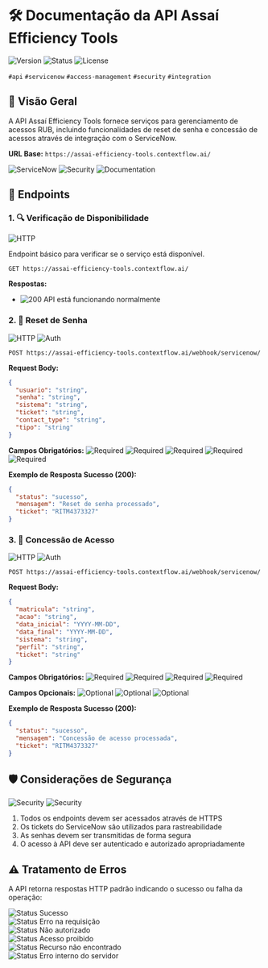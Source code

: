# 🛠️ Documentação da API Assaí Efficiency Tools

![Version](https://img.shields.io/badge/version-1.0.0-blue.svg)
![Status](https://img.shields.io/badge/status-production-green.svg)
![License](https://img.shields.io/badge/license-Private-red.svg)

`#api` `#servicenow` `#access-management` `#security` `#integration`

## 🎯 Visão Geral

A API Assaí Efficiency Tools fornece serviços para gerenciamento de acessos RUB, incluindo funcionalidades de reset de senha e concessão de acessos através de integração com o ServiceNow.

**URL Base:** `https://assai-efficiency-tools.contextflow.ai/`

![ServiceNow](https://img.shields.io/badge/integration-ServiceNow-brightgreen.svg)
![Security](https://img.shields.io/badge/security-OAuth2-orange.svg)
![Documentation](https://img.shields.io/badge/swagger-valid-brightgreen.svg)

## 🔌 Endpoints

### 1. 🔍 Verificação de Disponibilidade

![HTTP](https://img.shields.io/badge/GET-endpoint-blue.svg)

Endpoint básico para verificar se o serviço está disponível.

```http
GET https://assai-efficiency-tools.contextflow.ai/
```

**Respostas:**
- ![200](https://img.shields.io/badge/200-OK-success.svg) API está funcionando normalmente

### 2. 🔑 Reset de Senha

![HTTP](https://img.shields.io/badge/POST-endpoint-green.svg)
![Auth](https://img.shields.io/badge/requires-authentication-red.svg)

```http
POST https://assai-efficiency-tools.contextflow.ai/webhook/servicenow/
```

**Request Body:**
```json
{
  "usuario": "string",
  "senha": "string",
  "sistema": "string",
  "ticket": "string",
  "contact_type": "string",
  "tipo": "string"
}
```

**Campos Obrigatórios:**
![Required](https://img.shields.io/badge/required-usuario-blue.svg)
![Required](https://img.shields.io/badge/required-senha-blue.svg)
![Required](https://img.shields.io/badge/required-sistema-blue.svg)
![Required](https://img.shields.io/badge/required-ticket-blue.svg)
![Required](https://img.shields.io/badge/required-tipo-blue.svg)

**Exemplo de Resposta Sucesso (200):**
```json
{
  "status": "sucesso",
  "mensagem": "Reset de senha processado",
  "ticket": "RITM4373327"
}
```

### 3. 🔐 Concessão de Acesso

![HTTP](https://img.shields.io/badge/POST-endpoint-green.svg)
![Auth](https://img.shields.io/badge/requires-authentication-red.svg)

```http
POST https://assai-efficiency-tools.contextflow.ai/webhook/servicenow/
```

**Request Body:**
```json
{
  "matricula": "string",
  "acao": "string",
  "data_inicial": "YYYY-MM-DD",
  "data_final": "YYYY-MM-DD",
  "sistema": "string",
  "perfil": "string",
  "ticket": "string"
}
```

**Campos Obrigatórios:**
![Required](https://img.shields.io/badge/required-matricula-blue.svg)
![Required](https://img.shields.io/badge/required-acao-blue.svg)
![Required](https://img.shields.io/badge/required-sistema-blue.svg)
![Required](https://img.shields.io/badge/required-ticket-blue.svg)

**Campos Opcionais:**
![Optional](https://img.shields.io/badge/optional-data__inicial-lightgrey.svg)
![Optional](https://img.shields.io/badge/optional-data__final-lightgrey.svg)
![Optional](https://img.shields.io/badge/optional-perfil-lightgrey.svg)

**Exemplo de Resposta Sucesso (200):**
```json
{
  "status": "sucesso",
  "mensagem": "Concessão de acesso processada",
  "ticket": "RITM4373327"
}
```

## 🛡️ Considerações de Segurança

![Security](https://img.shields.io/badge/HTTPS-required-critical.svg)
![Security](https://img.shields.io/badge/Authentication-required-critical.svg)

1. Todos os endpoints devem ser acessados através de HTTPS
2. Os tickets do ServiceNow são utilizados para rastreabilidade
3. As senhas devem ser transmitidas de forma segura
4. O acesso à API deve ser autenticado e autorizado apropriadamente

## ⚠️ Tratamento de Erros

A API retorna respostas HTTP padrão indicando o sucesso ou falha da operação:

![Status](https://img.shields.io/badge/200-Success-success.svg) Sucesso  
![Status](https://img.shields.io/badge/400-Bad%20Request-red.svg) Erro na requisição  
![Status](https://img.shields.io/badge/401-Unauthorized-red.svg) Não autorizado  
![Status](https://img.shields.io/badge/403-Forbidden-red.svg) Acesso proibido  
![Status](https://img.shields.io/badge/404-Not%20Found-red.svg) Recurso não encontrado  
![Status](https://img.shields.io/badge/500-Server%20Error-red.svg) Erro interno do servidor  
